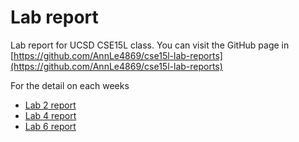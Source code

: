 # Lab report

Lab report for UCSD CSE15L class. You can visit the GitHub page in [https://github.com/AnnLe4869/cse15l-lab-reports](https://github.com/AnnLe4869/cse15l-lab-reports)

For the detail on each weeks

- [Lab 2 report](https://annle4869.github.io/cse15l-lab-reports/lab-2-report/lab-2-report)
- [Lab 4 report](https://annle4869.github.io/cse15l-lab-reports/lab-4-report/lab-4-report)
- [Lab 6 report](https://annle4869.github.io/cse15l-lab-reports/lab-6-report/lab-6-report)
